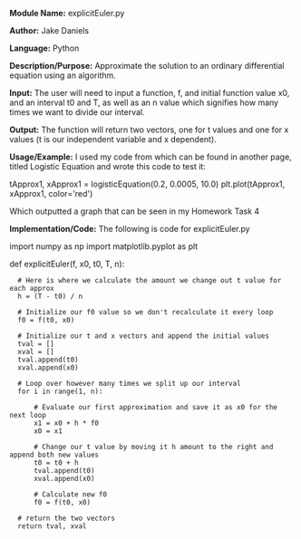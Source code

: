 **Module Name:** explicitEuler.py

**Author:** Jake Daniels

**Language:** Python

**Description/Purpose:** Approximate the solution to an ordinary differential equation using an algorithm.

**Input:** The user will need to input a function, f, and initial function value x0, and an interval t0 and T,
as well as an n value which signifies how many times we want to divide our interval.

**Output:** The function will return two vectors, one for t values and one for x values (t is our independent
variable and x dependent).

**Usage/Example:** I used my code from which can be found in another page, titled Logistic Equation and wrote this code to test it:

  tApprox1, xApprox1 = logisticEquation(0.2, 0.0005, 10.0)
  plt.plot(tApprox1, xApprox1, color='red')

Which outputted a graph that can be seen in my Homework Task 4

**Implementation/Code:** The following is code for explicitEuler.py

  import numpy as np
  import matplotlib.pyplot as plt

  def explicitEuler(f, x0, t0, T, n):

      # Here is where we calculate the amount we change out t value for each approx
      h = (T - t0) / n

      # Initialize our f0 value so we don't recalculate it every loop
      f0 = f(t0, x0)

      # Initialize our t and x vectors and append the initial values
      tval = []
      xval = []
      tval.append(t0)
      xval.append(x0)

      # Loop over however many times we split up our interval
      for i in range(1, n):

          # Evaluate our first approximation and save it as x0 for the next loop
          x1 = x0 + h * f0
          x0 = x1

          # Change our t value by moving it h amount to the right and append both new values
          t0 = t0 + h
          tval.append(t0)
          xval.append(x0)

          # Calculate new f0
          f0 = f(t0, x0)

      # return the two vectors
      return tval, xval
